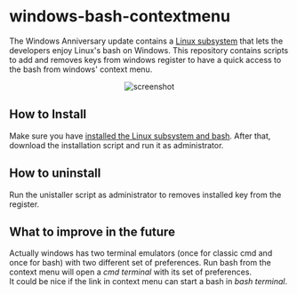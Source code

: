 # windows-bash-contextmenu
The Windows Anniversary update contains a [Linux subsystem](https://msdn.microsoft.com/en-us/commandline/wsl/about?f=255&MSPPError=-2147217396) that lets the developers enjoy Linux's bash on Windows. This repository contains scripts to add and removes keys from windows register to have a quick access to the bash from windows' context menu.

<p align="center">
  <img src="https://s32.postimg.org/he8arfs0l/Cattura.png" alt="screenshot" />
</p>

## How to Install
Make sure you have [installed the Linux subsystem and bash](https://msdn.microsoft.com/en-us/commandline/wsl/install_guide). After that, download the installation script and run it as administrator.

## How to uninstall
Run the unistaller script as administrator to removes installed key from the register.

## What to improve in the future
Actually windows has two terminal emulators (once for classic cmd and once for bash) with two different set of preferences. Run bash from the context menu will open a *cmd terminal* with its set of preferences.  
It could be nice if the link in context menu can start a  bash in *bash terminal*.
